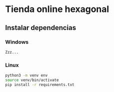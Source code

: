 # Tienda online hexagonal

## Instalar dependencias

### Windows

```bash
Zzz...
```

### Linux

```bash
python3 -m venv env
source venv/bin/activate
pip install -r requirements.txt
```


